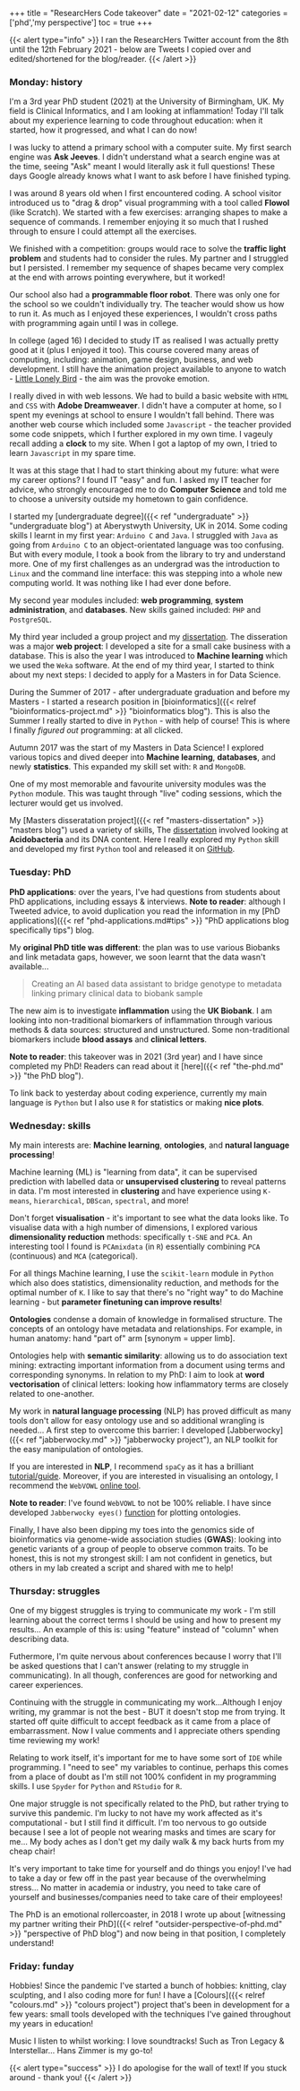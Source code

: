 +++
title = "ResearcHers Code takeover"
date = "2021-02-12"
categories = ['phd','my perspective']
toc = true
+++

{{< alert type="info" >}}
I ran the ResearcHers Twitter account from the 8th until the 12th February 2021 - below are Tweets I copied over and edited/shortened for the blog/reader.
{{< /alert >}}

### Monday: history

I'm a 3rd year PhD student (2021) at the University of Birmingham, UK. My field is Clinical Informatics, and I am looking at inflammation!
Today I'll talk about my experience learning to code throughout education: when it started, how it progressed, and what I can do now!

I was lucky to attend a primary school with a computer suite. My first search engine was **Ask Jeeves**.
I didn't understand what a search engine was at the time, seeing "Ask" meant I would literally ask it full questions! 
These days Google already knows what I want to ask before I have finished typing.

I was around 8 years old when I first encountered coding.
A school visitor introduced us to "drag & drop" visual programming with a tool called **Flowol** (like Scratch). 
We started with a few exercises: arranging shapes to make a sequence of commands.
I remember enjoying it so much that I rushed through to ensure I could attempt all the exercises.

We finished with a competition: groups would race to solve the **traffic light problem** and students had to consider the rules.
My partner and I struggled but I persisted. I remember my sequence of shapes became very complex at the end with arrows pointing everywhere, but it worked!

Our school also had a **programmable floor robot**. There was only one for the school so we couldn't individually try. The teacher would show us how to run it. 
As much as I enjoyed these experiences, I wouldn't cross paths with programming again until I was in college.

In college (aged 16) I decided to study IT as realised I was actually pretty good at it (plus I enjoyed it too).
This course covered many areas of computing, including: animation, game design, business, and web development.
I still have the animation project available to anyone to watch - [Little Lonely Bird](https://www.youtube.com/watch?v=hrTA1cGky4o&ab_channel=SamPendleton "my college animation video") - the aim was the provoke emotion.

I really dived in with web lessons. We had to build a basic website with `HTML` and `CSS` with **Adobe Dreamweaver**.
I didn't have a computer at home, so I spent my evenings at school to ensure I wouldn't fall behind.
There was another web course which included some `Javascript` - the teacher provided some code snippets, which I further explored in my own time.
I vageuly recall adding a **clock** to my site.
When I got a laptop of my own, I tried to learn `Javascript` in my spare time. 

It was at this stage that I had to start thinking about my future: what were my career options?
I found IT "easy" and fun. I asked my IT teacher for advice, who strongly encouraged me to do **Computer Science** and told me to choose a university outside my hometown to gain confidence.

I started my [undergraduate degree]({{< ref "undergraduate" >}} "undergraduate blog") at Aberystwyth University, UK in 2014.
Some coding skills I learnt in my first year: `Arduino C` and `Java`.
I struggled with `Java` as going from `Arduino C` to an object-orientated language was too confusing.
But with every module, I took a book from the library to try and understand more.
One of my first challenges as an undergrad was the introduction to `Linux` and the command line interface: this was stepping into a whole new computing world.
It was nothing like I had ever done before.

My second year modules included: **web programming**, **system administration**, and **databases**.
New skills gained included: `PHP` and `PostgreSQL`.

My third year included a group project and my [dissertation](https://github.com/sap218/misc/blob/master/undergraduate_dissertation.pdf "undergraduate dissertation"). 
The disseration was a major **web project**: I developed a site for a small cake business with a database.
This is also the year I was introduced to **Machine learning** which we used the `Weka` software.
At the end of my third year, I started to think about my next steps: I decided to apply for a Masters in for Data Science.

During the Summer of 2017 - after undergraduate graduation and before my Masters - I started a research position in [bioinformatics]({{< relref "bioinformatics-project.md" >}} "bioinformatics blog").
This is also the Summer I really started to dive in `Python` - with help of course!
This is where I finally *figured out* programming: at all clicked.

Autumn 2017 was the start of my Masters in Data Science! 
I explored various topics and dived deeper into **Machine learning**, **databases**, and newly **statistics**.
This expanded my skill set with: `R` and `MongoDB`.

One of my most memorable and favourite university modules was the `Python` module.
This was taught through "live" coding sessions, which the lecturer would get us involved.

My [Masters disseratation project]({{< ref "masters-dissertation" >}} "masters blog") used a variety of skills, 
The [dissertation](https://github.com/sap218/misc/blob/master/postgraduate_dissertation.pdf "masters dissertation") involved looking at **Acidobacteria** and its DNA content.
Here I really explored my `Python` skill and developed my first `Python` tool and released it on [GitHub](https://github.com/sap218/acidoseq "link to my first python tool").

### Tuesday: PhD

**PhD applications**: over the years, I've had questions from students about PhD applications, including essays & interviews.
**Note to reader**: although I Tweeted advice, to avoid duplication you read the information in my [PhD applications]({{< ref "phd-applications.md#tips" >}} "PhD applications blog specifically tips") blog.

My **original PhD title was different**: the plan was to use various Biobanks and link metadata gaps, however, we soon learnt that the data wasn't available... 

> Creating an AI based data assistant to bridge genotype to metadata linking primary clinical data to biobank sample

The new aim is to investigate **inflammation** using the **UK Biobank**.
I am looking into non-traditional biomarkers of inflammation through various methods & data sources: structured and unstructured.
Some non-traditional biomarkers include **blood assays** and **clinical letters**.

**Note to reader**: this takeover was in 2021 (3rd year) and I have since completed my PhD! Readers can read about it [here]({{< ref "the-phd.md" >}} "the PhD blog").

To link back to yesterday about coding experience, currently my main language is `Python` but I also use `R` for statistics or making **nice plots**.

### Wednesday: skills

My main interests are: **Machine learning**, **ontologies**, and **natural language processing**!

Machine learning (ML) is "learning from data", it can be supervised prediction with labelled data or **unsupervised clustering** to reveal patterns in data.
I'm most interested in **clustering** and have experience using `K-means`, `hierarchical`, `DBScan`, `spectral`, and more!

Don't forget **visualisation** - it's important to see what the data looks like.
To visualise data with a high number of dimensions, I explored various **dimensionality reduction** methods: specifically `t-SNE` and `PCA`. An interesting tool I found is `PCAmixdata` (in `R`) essentially combining `PCA` (continuous) and `MCA` (categorical).

For all things Machine learning, I use the `scikit-learn` module in `Python` which also does statistics, dimensionality reduction, and methods for the optimal number of `K`.
I like to say that there's no "right way" to do Machine learning - but **parameter finetuning can improve results**! 

**Ontologies** condense a domain of knowledge in formalised structure. The concepts of an ontology have metadata and relationships.
For example, in human anatomy: hand "part of" arm [synonym = upper limb]. 

Ontologies help with **semantic similarity**: allowing us to do association text mining: extracting important information from a document using terms and corresponding synonyms. 
In relation to my PhD: I aim to look at **word vectorisation** of clinical letters: looking how inflammatory terms are closely related to one-another.

My work in **natural language processing** (NLP) has proved difficult as many tools don't allow for easy ontology use and so additional wrangling is needed... 
A first step to overcome this barrier: I developed [Jabberwocky]({{< ref "jabberwocky.md" >}} "jabberwocky project"), an NLP toolkit for the easy manipulation of ontologies.

If you are interested in **NLP**, I recommend `spaCy` as it has a brilliant [tutorial/guide](https://spacy.io/ "link to spacy").
Moreover, if you are interested in visualising an ontology, I recommend the `WebVOWL` [online tool](https://service.tib.eu/webvowl/ "link to webvowl, an online ontology plotting tool").

**Note to reader**: I've found `WebVOWL` to not be 100% reliable. I have since developed `Jabberwocky eyes()` [function](https://github.com/sap218/jabberwocky "link to Jabberwocky repository") for plotting ontologies.

Finally, I have also been dipping my toes into the genomics side of bioinformatics via genome-wide association studies (**GWAS**): looking into genetic variants of a group of people to observe common traits.
To be honest, this is not my strongest skill: I am not confident in genetics, but others in my lab created a script and shared with me to help!

### Thursday: struggles

One of my biggest struggles is trying to communicate my work - I'm still learning about the correct terms I should be using and how to present my results...
An example of this is: using "feature" instead of "column" when describing data.

Futhermore, I'm quite nervous about conferences because I worry that I'll be asked questions that I can't answer (relating to my struggle in communicating).
In all though, conferences are good for networking and career experiences.

Continuing with the struggle in communicating my work...Although I enjoy writing, my grammar is not the best - BUT it doesn't stop me from trying.
It started off quite difficult to accept feedback as it came from a place of embarrassment. 
Now I value comments and I appreciate others spending time reviewing my work!

Relating to work itself, it's important for me to have some sort of `IDE` while programming.
I "need to see" my variables to continue, perhaps this comes from a place of doubt as I'm still not 100% confident in my programming skills.
I use `Spyder` for `Python` and `RStudio` for `R`.

One major struggle is not specifically related to the PhD, but rather trying to survive this pandemic.
I'm lucky to not have my work affected as it's computational - but I still find it difficult.
I'm too nervous to go outside because I see a lot of people not wearing masks and times are scary for me...
My body aches as I don't get my daily walk & my back hurts from my cheap chair!

It's very important to take time for yourself and do things you enjoy!
I've had to take a day or few off in the past year because of the overwhelming stress...
No matter in academia or industry, you need to take care of yourself and businesses/companies need to take care of their employees!

The PhD is an emotional rollercoaster, in 2018 I wrote up about [witnessing my partner writing their PhD]({{< relref "outsider-perspective-of-phd.md" >}} "perspective of PhD blog") and now being in that position, I completely understand!

### Friday: funday

Hobbies! Since the pandemic I've started a bunch of hobbies: knitting, clay sculpting, and I also coding more for fun!
I have a [Colours]({{< relref "colours.md" >}} "colours project") project that's been in development for a few years: small tools developed with the techniques I've gained throughout my years in education!

Music I listen to whilst working: I love soundtracks! Such as Tron Legacy & Interstellar... Hans Zimmer is my go-to!

{{< alert type="success" >}}
I do apologise for the wall of text! If you stuck around - thank you!
{{< /alert >}}
